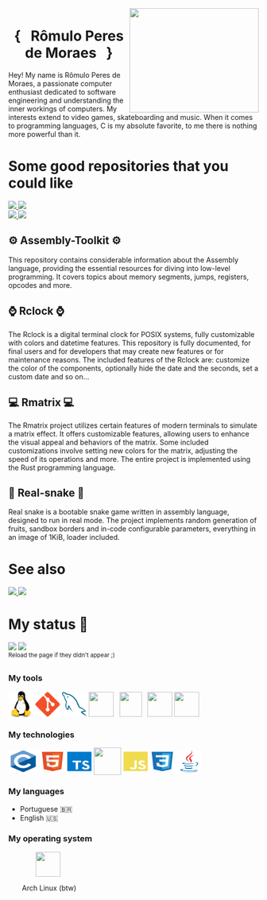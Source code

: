 <img align="right" width="260" height="210" src="CypherBoy.gif">

<h1 align="center">{ &nbsp; Rômulo Peres de Moraes &nbsp; }</h1>

Hey! My name is Rômulo Peres de Moraes, a passionate computer enthusiast dedicated to software engineering and understanding the inner workings of computers. My interests extend to video games, skateboarding and music. When it comes to programming languages, C is my absolute favorite, to me there is nothing more powerful than it.

<h1>Some good repositories that you could like</h1>

<div>
   <a href="https://github.com/Romulo-Moraes/Rclock">
      <img height="95px" src="https://github-readme-stats.vercel.app/api/pin/?username=Romulo-Moraes&repo=Rclock&theme=tokyonight">
   </a>
   <a href="https://github.com/Romulo-Moraes/Rmatrix">
      <img height="95px" src="https://github-readme-stats.vercel.app/api/pin/?username=Romulo-Moraes&repo=Rmatrix&theme=tokyonight">
   </a>
   <br/>
   <a href="https://github.com/Romulo-Moraes/Assembly-Toolkit">
      <img height="95px" src="https://github-readme-stats.vercel.app/api/pin/?username=Romulo-Moraes&repo=Assembly-Toolkit&theme=tokyonight">
   </a>
   <a href="https://github.com/Romulo-Moraes/Real-snake">
      <img height="95px" src="https://github-readme-stats.vercel.app/api/pin/?username=Romulo-Moraes&repo=Real-snake&theme=tokyonight">
   </a>
</div>

<h2>⚙️ Assembly-Toolkit ⚙️</h2>
This repository contains considerable information about the Assembly language, providing the essential resources for diving into low-level programming. It covers topics about memory segments, jumps, registers, opcodes and more.

<h2>⌚ Rclock ⌚</h2>
The Rclock is a digital terminal clock for POSIX systems, fully customizable with colors and datetime features.
This repository is fully documented, for final users and for developers that may create new features or for maintenance reasons.
The included features of the Rclock are: customize the color of the components, optionally hide the date and the seconds, set a custom date and so on...

<!--<h2>❄️ Icewall ❄️</h2>
The icewall is a software written in C programming language that implements a firewall for Linux systems. This software tests incoming and outgoing network packets against defined rules, the result of the test defines if the packet must be dropped or allowed to continue torwards its destination. The icewall are divided into two programs, a kernel module, that actually filters all incoming and outgoing packets, and a controller, that acts as a front-end to define new rules, list them and so on.
-->

<h2>💻 Rmatrix 💻</h2>
The Rmatrix project utilizes certain features of modern terminals to simulate a matrix effect. It offers customizable features, allowing users to enhance the visual appeal and behaviors of the matrix. Some included customizations involve setting new colors for the matrix, adjusting the speed of its operations and more. The entire project is implemented using the Rust programming language.

<h2>🐍 Real-snake 🐍</h2>
Real snake is a bootable snake game written in assembly language, designed to run in real mode. The project implements random generation of fruits, sandbox borders and in-code configurable parameters, everything in an image of 1KiB, loader included.

<!--
<h2>Anemone 🐟</h2>
Anemone is a compact C library designed for the C programming language, with the ultimate aim of serving as a command-line argument parser. Currently, it effectively handles positional and optional arguments. The documentation for the project is available in the main README.md file and within specific issues marked with the 'documentation' label.
-->

# See also
<div>
   <a href="https://github.com/Romulo-Moraes/Icewall">
      <img height="95px" src="https://github-readme-stats.vercel.app/api/pin/?username=Romulo-Moraes&repo=Icewall&theme=tokyonight">
   </a>
   <a href="https://github.com/Romulo-Moraes/stars">
      <img height="95px" src="https://github-readme-stats.vercel.app/api/pin/?username=Romulo-Moraes&repo=stars&theme=tokyonight">
   </a>
</div>

<h1>My status 📖</h1>
<div>
   <img height="117px" src="https://github-readme-stats.vercel.app/api?username=Romulo-Moraes&theme=tokyonight&show_icons=true">
   <img height="117px" src="https://github-readme-stats.vercel.app/api/top-langs/?username=Romulo-Moraes&theme=tokyonight&layout=compact&langs_count=4&hide=javascript">
</div>
<sup>Reload the page if they didn't appear ;)</sup>

### My tools
<div>
   <img align="center" height="55" width="50" src="https://github.com/devicons/devicon/blob/master/icons/linux/linux-original.svg">
   <img align="center" height="50" width="50" src="https://github.com/devicons/devicon/blob/master/icons/git/git-original.svg">
   <img align="center" height="50" width="50" src="https://github.com/devicons/devicon/blob/master/icons/mysql/mysql-original.svg">
   <img align="center" height="50" width="50" src="./Github.png">
   &nbsp;
   <img align="center" height="50" width="45" src="https://nodejs.org/static/logos/jsIconGreen.svg">
   &nbsp;
   <img align="center" height="50" width="50" src="https://www.nasm.us/images/nasm.png">
   <img align="center" height="50" width="50" src="./redis-original.png">
</div>

### My technologies
<div>
   <img align="center" height="45" width="60" src="https://github.com/devicons/devicon/blob/master/icons/c/c-original.svg">
   <img align="center" height="40" width="50" src="https://github.com/devicons/devicon/blob/master/icons/html5/html5-original.svg">
      <img align="center" height="40" width="50" src="https://raw.githubusercontent.com/devicons/devicon/6910f0503efdd315c8f9b858234310c06e04d9c0/icons/typescript/typescript-original.svg">
   <img align="center" height="55" width="55" src="Asm icon.png">
   <img align="center" height="40" width="50" src="https://raw.githubusercontent.com/devicons/devicon/master/icons/javascript/javascript-plain.svg">
   <img align="center" height="40" width="50" src="https://raw.githubusercontent.com/devicons/devicon/master/icons/css3/css3-original.svg">
   <img align="center" height="45" width="50" src="https://github.com/devicons/devicon/blob/master/icons/java/java-original.svg">
</div>

### My languages
<ul>
   <li>Portuguese 🇧🇷</li>
   <li>English 🇺🇸</li>
</ul>

### My operating system

<div>
   &nbsp;&nbsp;&nbsp;&nbsp;&nbsp;&nbsp;&nbsp;&nbsp;&nbsp;&nbsp;&nbsp;&nbsp;&nbsp;
   <img align="center" height="50" width="50" src="https://www.vectorlogo.zone/logos/archlinux/archlinux-icon.svg">   
   <p>&nbsp;&nbsp;&nbsp;&nbsp;&nbsp;&nbsp;&nbsp;Arch Linux (btw)</p>
</div>

<!--
    ------------------
   //     _____      \\
  //     |  __ \      \\
 //      | |__) |      \\
//       |  _  /        \\
\\       | | \ \        //
 \\      |_|  \_\      //
  \\    __________    //
   \\                //
   --------------------
   | Rômulo P. Moraes |
   -------------------
-->
